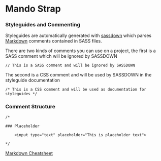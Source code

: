 Mando Strap
=========

### Styleguides and Commenting
Styleguides are automatically generated with [sassdown](https://github.com/nopr/sassdown) which parses [Markdown](https://daringfireball.net/projects/markdown/) comments contained in SASS files.

There are two kinds of comments you can use on a project, the first is a SASS comment which will be ignored by SASSDOWN

```
// This is a SASS comment and will be ignored by SASSDOWN

```

The second is a CSS comment and will be used by SASSDOWN in the styleguide documentation

```
/* This is a CSS comment and will be used as documentation for styleguides */

```

### Comment Structure

```
/*

### Placeholder

    <input type="text" placeholder="This is placeholder text">

*/
```

[Markdown Cheatsheet](https://github.com/adam-p/markdown-here/wiki/Markdown-Cheatsheet)